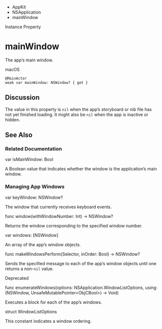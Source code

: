 

- AppKit
- NSApplication
-  mainWindow 

Instance Property

# mainWindow

The app’s main window.

macOS

``` source
@MainActor
weak var mainWindow: NSWindow? { get }
```

## Discussion

The value in this property is `nil` when the app’s storyboard or nib file has not yet finished loading. It might also be `nil` when the app is inactive or hidden.

## See Also

### Related Documentation

var isMainWindow: Bool

A Boolean value that indicates whether the window is the application’s main window.

### Managing App Windows

var keyWindow: NSWindow?

The window that currently receives keyboard events.

func window(withWindowNumber: Int) -> NSWindow?

Returns the window corresponding to the specified window number.

var windows: [NSWindow]

An array of the app’s window objects.

func makeWindowsPerform(Selector, inOrder: Bool) -> NSWindow?

Sends the specified message to each of the app’s window objects until one returns a non-`nil` value.

Deprecated

func enumerateWindows(options: NSApplication.WindowListOptions, using: (NSWindow, UnsafeMutablePointer&lt;ObjCBool>) -> Void)

Executes a block for each of the app’s windows.

struct WindowListOptions

This constant indicates a window ordering.

